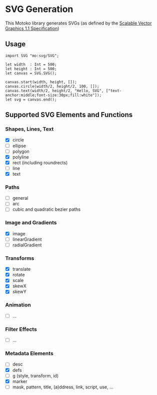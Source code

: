 # SVG Generation

This Motoko library generates SVGs (as defined by the [Scalable Vector Graphics 1.1 Specification](http://www.w3.org/TR/SVG11))

## Usage

```motoko
import SVG "mo:svg/SVG";

let width  : Int = 500;
let height : Int = 500;
let canvas = SVG.SVG();

canvas.start(width, height, []);
canvas.circle(width/2, height/2, 100, []);
canvas.text(width/2, height/2, "Hello, SVG", ["text-anchor:middle;font-size:30px;fill:white"]);
let svg = canvas.end();
```

## Supported SVG Elements and Functions

### Shapes, Lines, Text

- [x] circle
- [ ] ellipse
- [ ] polygon
- [x] polyline
- [x] rect (including roundrects)
- [ ] line
- [x] text

### Paths

- [ ] general
- [ ] arc
- [ ] cubic and quadratic bezier paths

### Image and Gradients

- [x] image
- [ ] linearGradient
- [ ] radialGradient

### Transforms

- [x] translate
- [x] rotate
- [x] scale
- [x] skewX
- [x] skewY

### Animation

- [ ] ...

### Filter Effects

- [ ] ...

### Metadata Elements

- [ ] desc
- [x] defs
- [ ] g (style, transform, id)
- [x] marker
- [ ] mask, pattern, title, (a)ddress, link, script, use, ...
